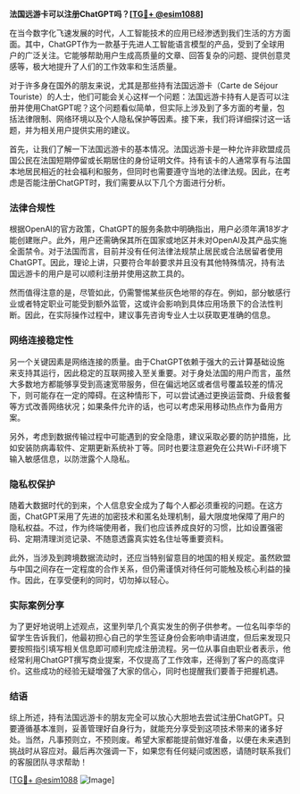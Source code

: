 **法国远游卡可以注册ChatGPT吗？[[TG💪+ @esim1088](https://t.me/s/esim1088)]**

在当今数字化飞速发展的时代，人工智能技术的应用已经渗透到我们生活的方方面面。其中，ChatGPT作为一款基于先进人工智能语言模型的产品，受到了全球用户的广泛关注。它能够帮助用户生成高质量的文章、回答复杂的问题、提供创意灵感等，极大地提升了人们的工作效率和生活质量。

对于许多身在国外的朋友来说，尤其是那些持有法国远游卡（Carte de Séjour Touriste）的人士，他们可能会关心这样一个问题：法国远游卡持有人是否可以注册并使用ChatGPT呢？这个问题看似简单，但实际上涉及到了多方面的考量，包括法律限制、网络环境以及个人隐私保护等因素。接下来，我们将详细探讨这一话题，并为相关用户提供实用的建议。

首先，让我们了解一下法国远游卡的基本情况。法国远游卡是一种允许非欧盟成员国公民在法国短期停留或长期居住的身份证明文件。持有该卡的人通常享有与法国本地居民相近的社会福利和服务，但同时也需要遵守当地的法律法规。因此，在考虑是否能注册ChatGPT时，我们需要从以下几个方面进行分析。

### 法律合规性

根据OpenAI的官方政策，ChatGPT的服务条款中明确指出，用户必须年满18岁才能创建账户。此外，用户还需确保其所在国家或地区并未对OpenAI及其产品实施全面禁令。对于法国而言，目前并没有任何法律法规禁止居民或合法居留者使用ChatGPT。因此，理论上讲，只要符合年龄要求并且没有其他特殊情况，持有法国远游卡的用户是可以顺利注册并使用这款工具的。

然而值得注意的是，尽管如此，仍需警惕某些灰色地带的存在。例如，部分敏感行业或者特定职业可能受到额外监管，这或许会影响到具体应用场景下的合法性判断。因此，在实际操作过程中，建议事先咨询专业人士以获取更准确的信息。

### 网络连接稳定性

另一个关键因素是网络连接的质量。由于ChatGPT依赖于强大的云计算基础设施来支持其运行，因此稳定的互联网接入至关重要。对于身处法国的用户而言，虽然大多数地方都能够享受到高速宽带服务，但在偏远地区或者信号覆盖较差的情况下，则可能存在一定的障碍。在这种情形下，可以尝试通过更换运营商、升级套餐等方式改善网络状况；如果条件允许的话，也可以考虑采用移动热点作为备用方案。

另外，考虑到数据传输过程中可能遇到的安全隐患，建议采取必要的防护措施，比如安装防病毒软件、定期更新系统补丁等。同时也要注意避免在公共Wi-Fi环境下输入敏感信息，以防泄露个人隐私。

### 隐私权保护

随着大数据时代的到来，个人信息安全成为了每个人都必须重视的问题。在这方面，ChatGPT采用了先进的加密技术和匿名处理机制，最大限度地保障了用户的隐私权益。不过，作为终端使用者，我们也应该养成良好的习惯，比如设置强密码、定期清理浏览记录、不随意透露真实姓名住址等重要资料。

此外，当涉及到跨境数据流动时，还应当特别留意目的地国的相关规定。虽然欧盟与中国之间存在一定程度的合作关系，但仍需谨慎对待任何可能触及核心利益的操作。因此，在享受便利的同时，切勿掉以轻心。

### 实际案例分享

为了更好地说明上述观点，这里列举几个真实发生的例子供参考。一位名叫李华的留学生告诉我们，他最初担心自己的学生签证身份会影响申请进度，但后来发现只要按照指引填写相关信息即可顺利完成注册流程。另一位从事自由职业者表示，他经常利用ChatGPT撰写商业提案，不仅提高了工作效率，还得到了客户的高度评价。这些成功的经验无疑增强了大家的信心，同时也提醒我们要善于把握机遇。

### 结语

综上所述，持有法国远游卡的朋友完全可以放心大胆地去尝试注册ChatGPT。只要遵循基本准则，妥善管理好自身行为，就能充分享受到这项技术带来的诸多好处。当然，凡事预则立，不预则废。希望大家都能提前做好准备，以便在未来遇到挑战时从容应对。最后再次强调一下，如果您有任何疑问或困惑，请随时联系我们的客服团队寻求帮助！

[[TG💪+ @esim1088](https://t.me/s/esim1088) ![Image](https://i.postimg.cc/4NQfJmqS/Snipaste-2025-05-13-00-14-12.png)]